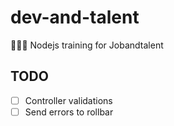 # dev-and-talent
🏋🏽‍♀️ Nodejs training for Jobandtalent

## TODO
- [ ] Controller validations
- [ ] Send errors to rollbar

